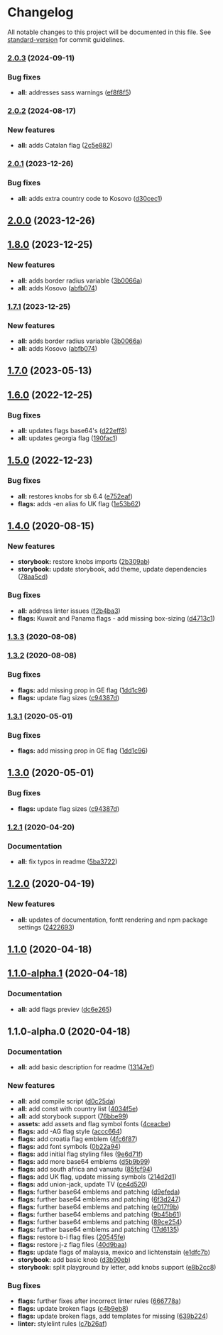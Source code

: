 # Changelog

All notable changes to this project will be documented in this file. See [standard-version](https://github.com/conventional-changelog/standard-version) for commit guidelines.

### [2.0.3](https://github.com/adam-sokolowski/flags/compare/v2.0.2...v2.0.3) (2024-09-11)


### Bug fixes

* **all:** addresses sass warnings ([ef8f8f5](https://github.com/adam-sokolowski/flags/commit/ef8f8f50bd114cbbf0c0ddc890ac51779a1d5cc2))

### [2.0.2](https://github.com/adam-sokolowski/flags/compare/v2.0.1...v2.0.2) (2024-08-17)


### New features

* **all:** adds Catalan flag ([2c5e882](https://github.com/adam-sokolowski/flags/commit/2c5e882f6f7ad7aec9e2f4e6b703cfa329c6df9c))

### [2.0.1](https://github.com/adam-sokolowski/flags/compare/v2.0.0...v2.0.1) (2023-12-26)


### Bug fixes

* **all:** adds extra country code to Kosovo ([d30cec1](https://github.com/adam-sokolowski/flags/commit/d30cec1afa940a499c64faaad7148f669f4d00b9))

## [2.0.0](https://github.com/adam-sokolowski/flags/compare/v1.8.0...v2.0.0) (2023-12-26)

## [1.8.0](https://github.com/adam-sokolowski/flags/compare/v1.7.0...v1.8.0) (2023-12-25)


### New features

* **all:** adds border radius variable ([3b0066a](https://github.com/adam-sokolowski/flags/commit/3b0066ab7658bf9de0fda2f0d1330b9dab61abb2))
* **all:** adds Kosovo ([abfb074](https://github.com/adam-sokolowski/flags/commit/abfb074f3f0ecc806566c0095d3d3d87cd22eeab))

### [1.7.1](https://github.com/adam-sokolowski/flags/compare/v1.7.0...v1.7.1) (2023-12-25)


### New features

* **all:** adds border radius variable ([3b0066a](https://github.com/adam-sokolowski/flags/commit/3b0066ab7658bf9de0fda2f0d1330b9dab61abb2))
* **all:** adds Kosovo ([abfb074](https://github.com/adam-sokolowski/flags/commit/abfb074f3f0ecc806566c0095d3d3d87cd22eeab))

## [1.7.0](https://github.com/adam-sokolowski/flags/compare/v1.6.0...v1.7.0) (2023-05-13)

## [1.6.0](https://github.com/adam-sokolowski/flags/compare/v1.5.0...v1.6.0) (2022-12-25)


### Bug fixes

* **all:** updates flags base64's ([d22eff8](https://github.com/adam-sokolowski/flags/commit/d22eff84992e658e031aae4f5d2e4736e296a20a))
* **all:** updates georgia flag ([190fac1](https://github.com/adam-sokolowski/flags/commit/190fac19ed880cdf8112a87af139424da3a3219c))

## [1.5.0](https://github.com/adam-sokolowski/flags/compare/v1.4.0...v1.5.0) (2022-12-23)


### Bug fixes

* **all:** restores knobs for sb 6.4 ([e752eaf](https://github.com/adam-sokolowski/flags/commit/e752eaf722afa01772cfb32bc56816c2a920209b))
* **flags:** adds -en alias fo UK flag ([1e53b62](https://github.com/adam-sokolowski/flags/commit/1e53b62f413ca1ff609a574eb940710037975ad6))

## [1.4.0](https://github.com/adam-sokolowski/flags/compare/v1.3.3...v1.4.0) (2020-08-15)


### New features

* **storybook:** restore knobs imports ([2b309ab](https://github.com/adam-sokolowski/flags/commit/2b309ab43a65c70af8d0c898fdb67b9620f32fe5))
* **storybook:** update storybook, add theme, update dependencies ([78aa5cd](https://github.com/adam-sokolowski/flags/commit/78aa5cd9c86f7a208cb39508d1d63cd50f249c32))


### Bug fixes

* **all:** address linter issues ([f2b4ba3](https://github.com/adam-sokolowski/flags/commit/f2b4ba39d0786781bd6aaec148b9274d52a77312))
* **flags:** Kuwait and Panama flags - add missing box-sizing ([d4713c1](https://github.com/adam-sokolowski/flags/commit/d4713c1d81ad2cd4be8801c4c7f450aabc7e4251))

### [1.3.3](https://github.com/adam-sokolowski/flags/compare/v1.3.2...v1.3.3) (2020-08-08)

### [1.3.2](https://github.com/adam-sokolowski/flags/compare/v1.2.1...v1.3.2) (2020-08-08)


### Bug fixes

* **flags:** add missing prop in GE flag ([1dd1c96](https://github.com/adam-sokolowski/flags/commit/1dd1c96cb71c1a8d77b1781049ef21529cdbd764))
* **flags:** update flag sizes ([c94387d](https://github.com/adam-sokolowski/flags/commit/c94387d7e80c504ce142f60e1451045fb5fee02a))

### [1.3.1](https://github.com/adam-sokolowski/flags/compare/v1.3.0...v1.3.1) (2020-05-01)


### Bug fixes

* **flags:** add missing prop in GE flag ([1dd1c96](https://github.com/adam-sokolowski/flags/commit/1dd1c96cb71c1a8d77b1781049ef21529cdbd764))

## [1.3.0](https://github.com/adam-sokolowski/flags/compare/v1.2.1...v1.3.0) (2020-05-01)


### Bug fixes

* **flags:** update flag sizes ([c94387d](https://github.com/adam-sokolowski/flags/commit/c94387d7e80c504ce142f60e1451045fb5fee02a))

### [1.2.1](https://github.com/adam-sokolowski/flags/compare/v1.2.0...v1.2.1) (2020-04-20)


### Documentation

* **all:** fix typos in readme ([5ba3722](https://github.com/adam-sokolowski/flags/commit/5ba3722fd7b9df1bd22e03fbe536636f695697a8))

## [1.2.0](https://github.com/adam-sokolowski/flags/compare/v1.1.0...v1.2.0) (2020-04-19)


### New features

* **all:** updates of documentation, fontt rendering and npm package settings ([2422693](https://github.com/adam-sokolowski/flags/commit/242269384abf6300780aac96709ca11146dff67c))

## [1.1.0](https://github.com/adam-sokolowski/flags/compare/v1.1.0-alpha.1...v1.1.0) (2020-04-18)

## [1.1.0-alpha.1](https://github.com/adam-sokolowski/flags/compare/v1.1.0-alpha.0...v1.1.0-alpha.1) (2020-04-18)


### Documentation

* **all:** add flags previev ([dc6e265](https://github.com/adam-sokolowski/flags/commit/dc6e265d87e4e92e2140caf5d17b9b5c9ff6d68c))

## 1.1.0-alpha.0 (2020-04-18)


### Documentation

* **all:** add basic description for readme ([13147ef](https://github.com/adam-sokolowski/flags/commit/13147ef49776c85e1082faf3ff94704e8f72fcd1))


### New features

* **all:** add compile script ([d0c25da](https://github.com/adam-sokolowski/flags/commit/d0c25daf72b0609ec9d678cc54dde24ef8d87839))
* **all:** add const with country list ([4034f5e](https://github.com/adam-sokolowski/flags/commit/4034f5ec377d41eb3c0e32ace1673ce2f41015a7))
* **all:** add storybook support ([76bbe99](https://github.com/adam-sokolowski/flags/commit/76bbe997a5e247e78e8dd0bbbb54f53f81a48bb9))
* **assets:** add assets and flag symbol fonts ([4ceacbe](https://github.com/adam-sokolowski/flags/commit/4ceacbe52ade527661d8a9bff603d25b7d88c69e))
* **flags:** add -AG flag style ([accc664](https://github.com/adam-sokolowski/flags/commit/accc664b59746302fc0c0255951b4643e50951c8))
* **flags:** add croatia flag emblem ([4fc6f87](https://github.com/adam-sokolowski/flags/commit/4fc6f87c597f2ee31817e5d8f4cee2081799a5bb))
* **flags:** add font symbols ([0b22a94](https://github.com/adam-sokolowski/flags/commit/0b22a94201fa3db742738dd42f55dad044ab0156))
* **flags:** add initial flag styling files ([9e6d71f](https://github.com/adam-sokolowski/flags/commit/9e6d71f1559824debc09790b6a779640167144a7))
* **flags:** add more base64 emblems ([d5b9b99](https://github.com/adam-sokolowski/flags/commit/d5b9b99ba0497bcfc11fbea1a0e6e665d386fbaa))
* **flags:** add south africa and vanuatu ([85fcf94](https://github.com/adam-sokolowski/flags/commit/85fcf947cb100680c5f692545358f67cf555192c))
* **flags:** add UK flag, update missing symbols ([214d2d1](https://github.com/adam-sokolowski/flags/commit/214d2d154ef1b9af5ced746206b7ef08c9ea5971))
* **flags:** add union-jack, update TV ([ce4d520](https://github.com/adam-sokolowski/flags/commit/ce4d520966d15a83e2fde9c656ef795c16550d68))
* **flags:** further base64 emblems and patching ([d9efeda](https://github.com/adam-sokolowski/flags/commit/d9efedac565cf53f6f6e4068211acc4f98d23b3a))
* **flags:** further base64 emblems and patching ([6f3d247](https://github.com/adam-sokolowski/flags/commit/6f3d2477f8c89aa1b1e7b2d52ca5d87693d6514f))
* **flags:** further base64 emblems and patching ([e017f9b](https://github.com/adam-sokolowski/flags/commit/e017f9b27d4299af919737d9a36576dcfd802f85))
* **flags:** further base64 emblems and patching ([9b45b61](https://github.com/adam-sokolowski/flags/commit/9b45b61779c48601f6960596a9c71347a2ba8f5d))
* **flags:** further base64 emblems and patching ([89ce254](https://github.com/adam-sokolowski/flags/commit/89ce2547e811ec6c4905d6562c534ffad243e6ec))
* **flags:** further base64 emblems and patching ([17d6135](https://github.com/adam-sokolowski/flags/commit/17d61351989a8e364e1704f7de462b784b04df39))
* **flags:** restore b-i flag files ([20545fe](https://github.com/adam-sokolowski/flags/commit/20545feb05fbe0710b6c0459a9b71f388b773874))
* **flags:** restore j-z flag files ([40d9baa](https://github.com/adam-sokolowski/flags/commit/40d9baad39272e1cb32f9eb4b80411f00c80fcd6))
* **flags:** update flags of malaysia, mexico and lichtenstain ([e1dfc7b](https://github.com/adam-sokolowski/flags/commit/e1dfc7b0c4fe842a862ca1883056c380c4fc14c4))
* **storybook:** add basic knob ([d3b90eb](https://github.com/adam-sokolowski/flags/commit/d3b90ebb73838714442336dc6789e02bb5daadfb))
* **storybook:** split playground by letter, add knobs support ([e8b2cc8](https://github.com/adam-sokolowski/flags/commit/e8b2cc88c8d2561c0075599d4f6821431eba8b5a))


### Bug fixes

* **flags:** further fixes after incorrect linter rules ([666778a](https://github.com/adam-sokolowski/flags/commit/666778a8d5f82123fdd99cfa978022bfef09bde0))
* **flags:** update broken flags ([c4b9eb8](https://github.com/adam-sokolowski/flags/commit/c4b9eb80f961f86f4217a6c3d13139da85a68d49))
* **flags:** update broken flags, add templates for missing ([639b224](https://github.com/adam-sokolowski/flags/commit/639b224e05552686165a22ec116e3c25ce97a346))
* **linter:** stylelint rules ([c7b26af](https://github.com/adam-sokolowski/flags/commit/c7b26af911c4aabc15c7a7f56f7b2d4781311103))
